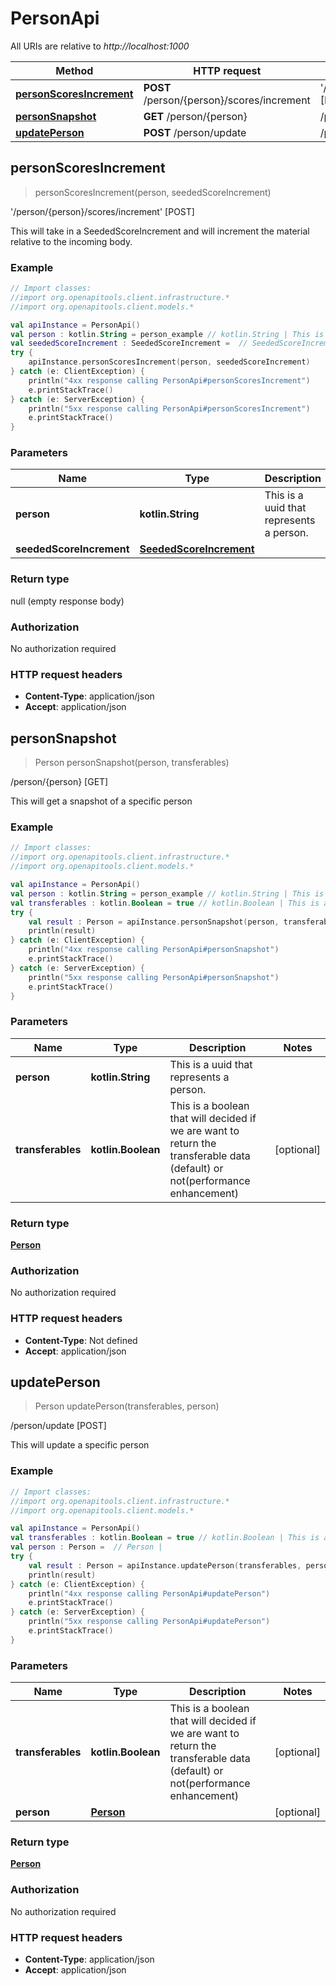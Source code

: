 # PersonApi

All URIs are relative to *http://localhost:1000*

Method | HTTP request | Description
------------- | ------------- | -------------
[**personScoresIncrement**](PersonApi#personScoresIncrement) | **POST** /person/\{person\}/scores/increment | &#39;/person/\{person\}/scores/increment&#39; [POST]
[**personSnapshot**](PersonApi#personSnapshot) | **GET** /person/\{person\} | /person/\{person\} [GET]
[**updatePerson**](PersonApi#updatePerson) | **POST** /person/update | /person/update [POST]


<a id="personScoresIncrement"></a>
## **personScoresIncrement**
> personScoresIncrement(person, seededScoreIncrement)

&#39;/person/\{person\}/scores/increment&#39; [POST]

This will take in a SeededScoreIncrement and will increment the material relative to the incoming body.

### Example
```kotlin
// Import classes:
//import org.openapitools.client.infrastructure.*
//import org.openapitools.client.models.*

val apiInstance = PersonApi()
val person : kotlin.String = person_example // kotlin.String | This is a uuid that represents a person.
val seededScoreIncrement : SeededScoreIncrement =  // SeededScoreIncrement | 
try {
    apiInstance.personScoresIncrement(person, seededScoreIncrement)
} catch (e: ClientException) {
    println("4xx response calling PersonApi#personScoresIncrement")
    e.printStackTrace()
} catch (e: ServerException) {
    println("5xx response calling PersonApi#personScoresIncrement")
    e.printStackTrace()
}
```

### Parameters

Name | Type | Description  | Notes
------------- | ------------- | ------------- | -------------
 **person** | **kotlin.String**| This is a uuid that represents a person. |
 **seededScoreIncrement** | [**SeededScoreIncrement**](SeededScoreIncrement)|  | [optional]

### Return type

null (empty response body)

### Authorization

No authorization required

### HTTP request headers

 - **Content-Type**: application/json
 - **Accept**: application/json

<a id="personSnapshot"></a>
## **personSnapshot**
> Person personSnapshot(person, transferables)

/person/\{person\} [GET]

This will get a snapshot of a specific person

### Example
```kotlin
// Import classes:
//import org.openapitools.client.infrastructure.*
//import org.openapitools.client.models.*

val apiInstance = PersonApi()
val person : kotlin.String = person_example // kotlin.String | This is a uuid that represents a person.
val transferables : kotlin.Boolean = true // kotlin.Boolean | This is a boolean that will decided if we are want to return the transferable data (default) or not(performance enhancement)
try {
    val result : Person = apiInstance.personSnapshot(person, transferables)
    println(result)
} catch (e: ClientException) {
    println("4xx response calling PersonApi#personSnapshot")
    e.printStackTrace()
} catch (e: ServerException) {
    println("5xx response calling PersonApi#personSnapshot")
    e.printStackTrace()
}
```

### Parameters

Name | Type | Description  | Notes
------------- | ------------- | ------------- | -------------
 **person** | **kotlin.String**| This is a uuid that represents a person. |
 **transferables** | **kotlin.Boolean**| This is a boolean that will decided if we are want to return the transferable data (default) or not(performance enhancement) | [optional]

### Return type

[**Person**](Person)

### Authorization

No authorization required

### HTTP request headers

 - **Content-Type**: Not defined
 - **Accept**: application/json

<a id="updatePerson"></a>
## **updatePerson**
> Person updatePerson(transferables, person)

/person/update [POST]

This will update a specific person

### Example
```kotlin
// Import classes:
//import org.openapitools.client.infrastructure.*
//import org.openapitools.client.models.*

val apiInstance = PersonApi()
val transferables : kotlin.Boolean = true // kotlin.Boolean | This is a boolean that will decided if we are want to return the transferable data (default) or not(performance enhancement)
val person : Person =  // Person | 
try {
    val result : Person = apiInstance.updatePerson(transferables, person)
    println(result)
} catch (e: ClientException) {
    println("4xx response calling PersonApi#updatePerson")
    e.printStackTrace()
} catch (e: ServerException) {
    println("5xx response calling PersonApi#updatePerson")
    e.printStackTrace()
}
```

### Parameters

Name | Type | Description  | Notes
------------- | ------------- | ------------- | -------------
 **transferables** | **kotlin.Boolean**| This is a boolean that will decided if we are want to return the transferable data (default) or not(performance enhancement) | [optional]
 **person** | [**Person**](Person)|  | [optional]

### Return type

[**Person**](Person)

### Authorization

No authorization required

### HTTP request headers

 - **Content-Type**: application/json
 - **Accept**: application/json

